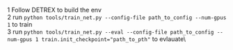 1 Follow DETREX to build the env\
2 run `python tools/train_net.py --config-file path_to_config --num-gpus 1` to train\
3 run `python tools/train_net.py --eval --config-file path_to_config --num-gpus 1 train.init_checkpoint="path_to_pth"` to evlauate\
